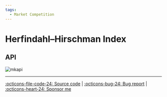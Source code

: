 ```yaml
---
tags:
  - Market Competition
---
```


# Herfindahl–Hirschman Index

## API

![mkapi](frds.measures.hhi_index|short)

---

[:octicons-file-code-24: Source code](https://github.com/mgao6767/frds/blob/master/frds/measures/func_hhi_index.py) | [:octicons-bug-24: Bug report](https://github.com/mgao6767/frds/issues/new?assignees=mgao6767&labels=&template=bug_report.md&title=%5BBUG%5D) | [:octicons-heart-24: Sponsor me](https://github.com/sponsors/mgao6767)